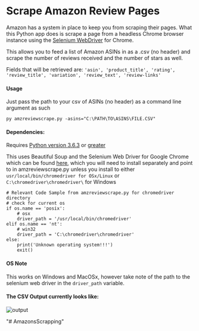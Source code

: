 # Scrape Amazon Review Pages

Amazon has a system in place to keep you from scraping their pages. What this Python app does is scrape a page from a headless Chrome browser instance using the [Selenium WebDriver](http://www.seleniumhq.org/download/) for Chrome.

This allows you to feed a list of Amazon ASINs in as a .csv (no header) and
scrape the number of reviews received and the number of stars as well.

Fields that will be retrieved are: ```'asin', 'product_title', 'rating', 'review_title', 'variation', 'review_text', 'review-links'```

#### Usage
Just pass the path to your csv of ASINs (no header) as a command line argument as such
```
py amzreviewscrape.py -asins="C:\PATH\TO\ASINS\FILE.CSV"
```



#### Dependencies:
Requires [Python version 3.6.3](https://www.python.org/downloads/release/python-363/) or [greater](https://www.python.org/downloads/)

This uses Beautiful Soup and the Selenium Web Driver for Google Chrome
which can be found [here](https://github.com/SeleniumHQ/selenium/wiki/ChromeDriver),
which you will need to install separately and point to in amzreviewscrape.py unless you install to
either `usr/local/bin/chromedriver for OSx/Linux` or `C:\chromedriver\chromedriver\` for Windows

```
# Relevant Code Sample from amzreviewscrape.py for chromedriver directory
# check for current os
if os.name == 'posix':
    # osx
    driver_path = '/usr/local/bin/chromedriver'
elif os.name == 'nt':
    # win32
    driver_path = 'C:\chromedriver\chromedriver'
else:
    print('Unknown operating system!!!')
    exit()
```

#### OS Note
This works on Windows and MacOSx, however take note of the path to the
selenium web driver in the `driver_path` variable.

#### The CSV Output currently looks like:

![output][screenshot]

[screenshot]: https://github.com/aflansburg/amzreviewsscrape/blob/master/scrape-output.png "CSV Output Screen Shot"

"# AmazonsScrapping" 
